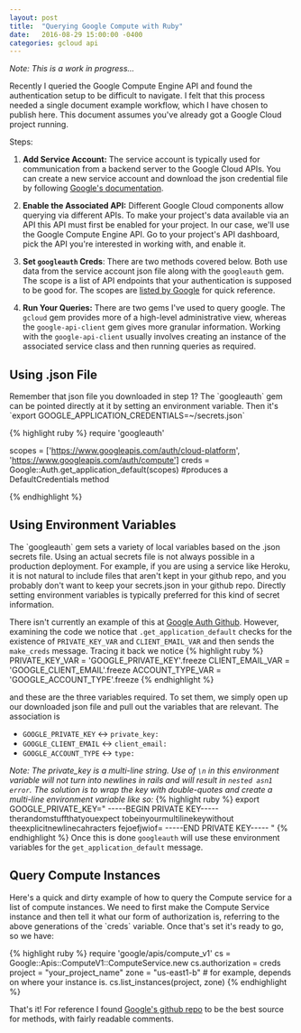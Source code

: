 ```yaml
---
layout: post
title:  "Querying Google Compute with Ruby"
date:   2016-08-29 15:00:00 -0400
categories: gcloud api
---
```

<i>Note: This is a work in progress...</i>

Recently I queried the Google Compute Engine API and found the authentication setup to be difficult
to navigate. I felt that this process needed a single document example workflow,
which I have chosen to publish here. This document assumes you've already got a
Google Cloud project running.

Steps:

1. <b>Add Service Account:</b> The service account is typically used for communication from a backend server to
the Google Cloud APIs. You can create a new service account and download the
json credential file by following [Google's documentation][service-account].



2. <b>Enable the Associated API:</b>
Different Google Cloud components allow querying via different APIs. To make your
project's data available via an API this API must first be enabled for your project.
In our case, we'll use the Google Compute Engine API. Go to your project's API
dashboard, pick the API you're interested in working with, and enable it.

3. <b>Set `googleauth` Creds</b>:
There are two methods covered below.  Both use data from the service account
json file along with the `googleauth` gem.  The scope is a list of API endpoints that your authentication is
supposed to be good for. The scopes are [listed by Google][scopes] for quick reference.

4. <b>Run Your Queries:</b>
There are two gems I've used to query google. The `gcloud` gem provides more of a
high-level administrative view, whereas the `google-api-client` gem gives more
granular information. Working with the `google-api-client` usually involves
creating an instance of the associated service class and
then running queries as required.

<h2>Using .json File</h2>
Remember that json file you downloaded in step 1? The `googleauth` gem can be pointed
directly at it by setting an environment variable. Then it's
`export GOOGLE_APPLICATION_CREDENTIALS=~/secrets.json`

{% highlight ruby %}
require 'googleauth'

scopes = ['https://www.googleapis.com/auth/cloud-platform',
          'https://www.googleapis.com/auth/compute']
creds = Google::Auth.get_application_default(scopes) #produces a DefaultCredentials method

{% endhighlight %}

<h2>Using Environment Variables</h2>
The `googleauth` gem sets a variety of local variables based on the .json secrets
file. Using an actual secrets file is not always possible in a production deployment.
For example, if you are using a service like Heroku, it is not natural to include
files that aren't kept in your github repo, and you probably don't want to keep
your secrets.json in your github repo. Directly setting environment variables is
typically preferred for this kind of secret information.

There isn't currently an example of this at [Google Auth Github][googleauth].
However, examining the code we notice that `.get_application_default` checks
for the existence of `PRIVATE_KEY_VAR` and `CLIENT_EMAIL_VAR` and then sends the
`make_creds` message. Tracing it back we notice
{% highlight ruby %}
PRIVATE_KEY_VAR = 'GOOGLE_PRIVATE_KEY'.freeze
CLIENT_EMAIL_VAR = 'GOOGLE_CLIENT_EMAIL'.freeze
ACCOUNT_TYPE_VAR = 'GOOGLE_ACCOUNT_TYPE'.freeze
{% endhighlight %}

and these are the three variables required. To set them, we simply open up our
downloaded json file and pull out the variables that are relevant. The association is

- `GOOGLE_PRIVATE_KEY` <-> `private_key:`
- `GOOGLE_CLIENT_EMAIL` <-> `client_email:`
- `GOOGLE_ACCOUNT_TYPE` <-> `type:`

<i>Note: The private_key is a multi-line string. Use of `\n` in this environment
variable will not turn into newlines in rails and will result in `nested asn1 error`.
The solution is to wrap the key with double-quotes and create a multi-line
environment variable like so:</i>
{% highlight ruby %}
export GOOGLE_PRIVATE_KEY="
-----BEGIN PRIVATE KEY-----
therandomstuffthatyouexpect
tobeinyourmultilinekeywithout
theexplicitnewlinecahracters
fejoefjwiof=
-----END PRIVATE KEY-----
"
{% endhighlight %}
Once this is done `googleauth` will use these environment variables for the
`get_application_default` message.

<h2>Query Compute Instances</h2>
Here's a quick and dirty example of how to query the Compute service for a list
of compute instances. We need to first make the Compute Service instance and then
tell it what our form of authorization is, referring to the above generations of
the `creds` variable. Once that's set it's ready to go, so we have:

{% highlight ruby %}
require 'google/apis/compute_v1'
cs = Google::Apis::ComputeV1::ComputeService.new
cs.authorization = creds
project = "your_project_name"
zone = "us-east1-b" # for example, depends on where your instance is.
cs.list_instances(project, zone)
{% endhighlight %}

That's it!  For reference I found [Google's github repo][googleapi] to be the
best source for methods, with fairly readable comments.

[googleauth]: https://github.com/google/google-auth-library-ruby
[service-account]: https://cloud.google.com/storage/docs/authentication#generating-a-private-key
[scopes]: https://developers.google.com/identity/protocols/googlescopes
[googleapi]: https://github.com/google/google-api-ruby-client
